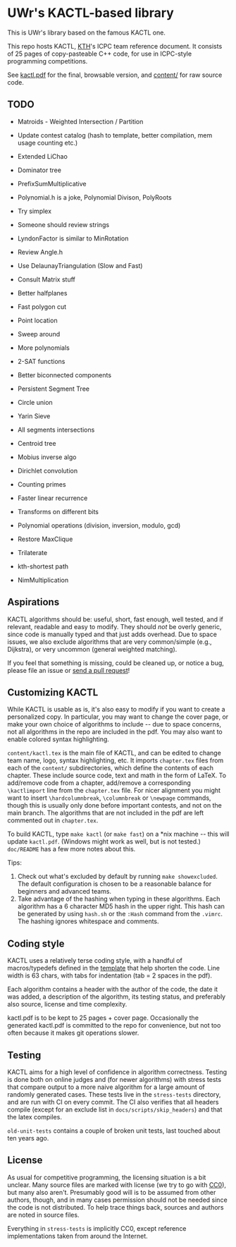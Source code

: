 # UWr's KACTL-based library

This is UWr's library based on the famous KACTL one.

This repo hosts KACTL, [KTH](https://en.wikipedia.org/wiki/KTH_Royal_Institute_of_Technology)'s ICPC team reference document.
It consists of 25 pages of copy-pasteable C++ code, for use in ICPC-style programming competitions.

See [kactl.pdf](./kactl.pdf) for the final, browsable version, and [content/](./content/) for raw source code.

## TODO

* Matroids - Weighted Intersection / Partition
* Update contest catalog (hash to template, better compilation, mem usage counting etc.)
* Extended LiChao
* Dominator tree
* PrefixSumMultiplicative
* Polynomial.h is a joke, Polynomial Divison, PolyRoots
* Try simplex
* Someone should review strings
* LyndonFactor is similar to MinRotation
* Review Angle.h
* Use DelaunayTriangulation (Slow and Fast)



* Consult Matrix stuff
* Better halfplanes
* Fast polygon cut
* Point location
* Sweep around
* More polynomials
* 2-SAT functions
* Better biconnected components
* Persistent Segment Tree
* Circle union
* Yarin Sieve
* All segments intersections
* Centroid tree
* Mobius inverse algo
* Dirichlet convolution
* Counting primes
* Faster linear recurrence
* Transforms on different bits
* Polynomial operations (division, inversion, modulo, gcd)
* Restore MaxClique
* Trilaterate
* kth-shortest path
* NimMultiplication


## Aspirations

KACTL algorithms should be: useful, short, fast enough, well tested, and if relevant, readable and easy to modify.
They should *not* be overly generic, since code is manually typed and that just adds overhead.
Due to space issues, we also exclude algorithms that are very common/simple (e.g., Dijkstra), or very uncommon (general weighted matching).

If you feel that something is missing, could be cleaned up, or notice a bug, please file an issue or [send a pull request](https://help.github.com/articles/fork-a-repo/)!

## Customizing KACTL

While KACTL is usable as is, it's also easy to modify if you want to create a personalized copy.
In particular, you may want to change the cover page, or make your own choice of algorithms to include --
due to space concerns, not all algorithms in the repo are included in the pdf.
You may also want to enable colored syntax highlighting.

`content/kactl.tex` is the main file of KACTL, and can be edited to change team name, logo, syntax highlighting, etc.
It imports `chapter.tex` files from each of the `content/` subdirectories, which define the contents of each chapter.
These include source code, text and math in the form of LaTeX.
To add/remove code from a chapter, add/remove a corresponding `\kactlimport` line from the `chapter.tex` file.
For nicer alignment you might want to insert `\hardcolumnbreak`, `\columnbreak` or `\newpage` commands,
though this is usually only done before important contests, and not on the main branch.
The algorithms that are not included in the pdf are left commented out in `chapter.tex`.

To build KACTL, type `make kactl` (or `make fast`) on a \*nix machine -- this will update `kactl.pdf`.
(Windows might work as well, but is not tested.) `doc/README` has a few more notes about this.

Tips:
1. Check out what's excluded by default by running `make showexcluded`.
The default configuration is chosen to be a reasonable balance for beginners
and advanced teams.
2. Take advantage of the hashing when typing in these algorithms. Each
algorithm has a 6 character MD5 hash in the upper right. This hash can be
generated by using `hash.sh` or the `:Hash` command from the `.vimrc`. The
hashing ignores whitespace and comments.

## Coding style

KACTL uses a relatively terse coding style, with a handful of macros/typedefs defined in the
[template](./content/contest/template.cpp) that help shorten the code.
Line width is 63 chars, with tabs for indentation (tab = 2 spaces in the pdf).

Each algorithm contains a header with the author of the code, the date it
was added, a description of the algorithm, its testing status, and preferably also
source, license and time complexity.

kactl.pdf is to be kept to 25 pages + cover page.
Occasionally the generated kactl.pdf is committed to the repo for convenience, but not too often because it makes git operations slower.

## Testing

KACTL aims for a high level of confidence in algorithm correctness.
Testing is done both on online judges and (for newer algorithms) with stress tests
that compare output to a more naive algorithm for a large amount of randomly generated cases.
These tests live in the `stress-tests` directory, and are run with CI on every commit. The CI also verifies that all headers compile (except for an exclude list in `docs/scripts/skip_headers`) and that the latex compiles.

`old-unit-tests` contains a couple of broken unit tests, last touched about ten years ago.

## License

As usual for competitive programming, the licensing situation is a bit unclear.
Many source files are marked with license (we try to go with
[CC0](https://creativecommons.org/share-your-work/public-domain/cc0/)), but many also aren't.
Presumably good will is to be assumed from other authors, though, and in many cases permission should not be needed since the code is not distributed.
To help trace things back, sources and authors are noted in source files.

Everything in `stress-tests` is implicitly CC0, except reference implementations taken from around the Internet.
